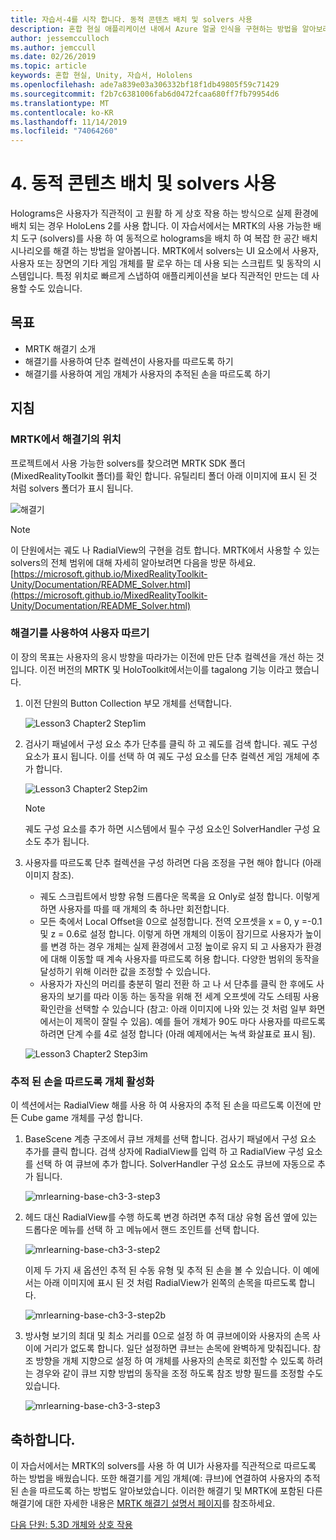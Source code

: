 ```yaml
---
title: 자습서-4를 시작 합니다. 동적 콘텐츠 배치 및 solvers 사용
description: 혼합 현실 애플리케이션 내에서 Azure 얼굴 인식을 구현하는 방법을 알아보려면 이 과정을 완료합니다.
author: jessemcculloch
ms.author: jemccull
ms.date: 02/26/2019
ms.topic: article
keywords: 혼합 현실, Unity, 자습서, Hololens
ms.openlocfilehash: ade7a839e03a306332bf18f1db49805f59c71429
ms.sourcegitcommit: f2b7c6381006fab6d0472fcaa680ff7fb79954d6
ms.translationtype: MT
ms.contentlocale: ko-KR
ms.lasthandoff: 11/14/2019
ms.locfileid: "74064260"
---
```

# <a name="4-placing-dynamic-content-and-using-solvers"></a>4. 동적 콘텐츠 배치 및 solvers 사용

Holograms은 사용자가 직관적이 고 원활 하 게 상호 작용 하는 방식으로 실제 환경에 배치 되는 경우 HoloLens 2를 사용 합니다. 이 자습서에서는 MRTK의 사용 가능한 배치 도구 (solvers)를 사용 하 여 동적으로 holograms을 배치 하 여 복잡 한 공간 배치 시나리오를 해결 하는 방법을 알아봅니다. MRTK에서 solvers는 UI 요소에서 사용자, 사용자 또는 장면의 기타 게임 개체를 팔 로우 하는 데 사용 되는 스크립트 및 동작의 시스템입니다. 특정 위치로 빠르게 스냅하여 애플리케이션을 보다 직관적인 만드는 데 사용할 수도 있습니다.

## <a name="objectives"></a>목표

* MRTK 해결기 소개
* 해결기를 사용하여 단추 컬렉션이 사용자를 따르도록 하기
* 해결기를 사용하여 게임 개체가 사용자의 추적된 손을 따르도록 하기

## <a name="instructions"></a>지침

### <a name="location-of-solvers-in-the-mrtk"></a>MRTK에서 해결기의 위치

 프로젝트에서 사용 가능한 solvers를 찾으려면 MRTK SDK 폴더 (MixedRealityToolkit 폴더)를 확인 합니다. 유틸리티 폴더 아래 이미지에 표시 된 것 처럼 solvers 폴더가 표시 됩니다.

![해결기](images/lesson3_chapter1_step1im.PNG)

>[!NOTE]
>이 단원에서는 궤도 나 RadialView의 구현을 검토 합니다. MRTK에서 사용할 수 있는 solvers의 전체 범위에 대해 자세히 알아보려면 다음을 방문 하세요. [https://microsoft.github.io/MixedRealityToolkit-Unity/Documentation/README_Solver.html](https://microsoft.github.io/MixedRealityToolkit-Unity/Documentation/README_Solver.html)

### <a name="use-a-solver-to-follow-the-user"></a>해결기를 사용하여 사용자 따르기

이 장의 목표는 사용자의 응시 방향을 따라가는 이전에 만든 단추 컬렉션을 개선 하는 것입니다. 이전 버전의 MRTK 및 HoloToolkit에서는이를 tagalong 기능 이라고 했습니다.

1. 이전 단원의 Button Collection 부모 개체를 선택합니다.

    ![Lesson3 Chapter2 Step1im](images/Lesson3_chapter2_step1im.PNG)

2. 검사기 패널에서 구성 요소 추가 단추를 클릭 하 고 궤도를 검색 합니다. 궤도 구성 요소가 표시 됩니다. 이를 선택 하 여 궤도 구성 요소를 단추 컬렉션 게임 개체에 추가 합니다.

    ![Lesson3 Chapter2 Step2im](images/Lesson3_Chapter2_step2im.PNG)

    >[!NOTE]
    >궤도 구성 요소를 추가 하면 시스템에서 필수 구성 요소인 SolverHandler 구성 요소도 추가 됩니다.

3. 사용자를 따르도록 단추 컬렉션을 구성 하려면 다음 조정을 구현 해야 합니다 (아래 이미지 참조).
    * 궤도 스크립트에서 방향 유형 드롭다운 목록을 요 Only로 설정 합니다. 이렇게 하면 사용자를 따를 때 개체의 축 하나만 회전합니다.
    * 모든 축에서 Local Offset을 0으로 설정합니다. 전역 오프셋을 x = 0, y =-0.1 및 z = 0.6로 설정 합니다. 이렇게 하면 개체의 이동이 잠기므로 사용자가 높이를 변경 하는 경우 개체는 실제 환경에서 고정 높이로 유지 되 고 사용자가 환경에 대해 이동할 때 계속 사용자를 따르도록 허용 합니다. 다양한 범위의 동작을 달성하기 위해 이러한 값을 조정할 수 있습니다.
    * 사용자가 자신의 머리를 충분히 멀리 전환 하 고 나 서 단추를 클릭 한 후에도 사용자의 보기를 따라 이동 하는 동작을 위해 전 세계 오프셋에 각도 스테핑 사용 확인란을 선택할 수 있습니다 (참고: 아래 이미지에 나와 있는 것 처럼 일부 화면에서는이 제목이 잘릴 수 있음). 예를 들어 개체가 90도 마다 사용자를 따르도록 하려면 단계 수를 4로 설정 합니다 (아래 예제에서는 녹색 화살표로 표시 됨).

    ![Lesson3 Chapter2 Step3im](images/Lesson3_chapter2_step3im.PNG)

### <a name="enabling-objects-to-follow-tracked-hands"></a>추적 된 손을 따르도록 개체 활성화

이 섹션에서는 RadialView 해를 사용 하 여 사용자의 추적 된 손을 따르도록 이전에 만든 Cube game 개체를 구성 합니다.

1. BaseScene 계층 구조에서 큐브 개체를 선택 합니다. 검사기 패널에서 구성 요소 추가를 클릭 합니다. 검색 상자에 RadialView를 입력 하 고 RadialView 구성 요소를 선택 하 여 큐브에 추가 합니다. SolverHandler 구성 요소도 큐브에 자동으로 추가 됩니다.

    ![mrlearning-base-ch3-3-step3](images/mrlearning-base-ch3-3-step1.png)

2. 헤드 대신 RadialView를 수행 하도록 변경 하려면 추적 대상 유형 옵션 옆에 있는 드롭다운 메뉴를 선택 하 고 메뉴에서 핸드 조인트를 선택 합니다.

    ![mrlearning-base-ch3-3-step2](images/mrlearning-base-ch3-3-step2a.png)

    이제 두 가지 새 옵션인 추적 된 수동 유형 및 추적 된 손을 볼 수 있습니다. 이 예에서는 아래 이미지에 표시 된 것 처럼 RadialView가 왼쪽의 손목을 따르도록 합니다.

    ![mrlearning-base-ch3-3-step2b](images/mrlearning-base-ch3-3-step2b.png)

3. 방사형 보기의 최대 및 최소 거리를 0으로 설정 하 여 큐브에이와 사용자의 손목 사이에 거리가 없도록 합니다. 일단 설정하면 큐브는 손목에 완벽하게 맞춰집니다. 참조 방향을 개체 지향으로 설정 하 여 개체를 사용자의 손목로 회전할 수 있도록 하려는 경우와 같이 큐브 지향 방법의 동작을 조정 하도록 참조 방향 필드를 조정할 수도 있습니다.

    ![mrlearning-base-ch3-3-step3](images/mrlearning-base-ch3-3-step3.png)

## <a name="congratulations"></a>축하합니다.

이 자습서에서는 MRTK의 solvers를 사용 하 여 UI가 사용자를 직관적으로 따르도록 하는 방법을 배웠습니다. 또한 해결기를 게임 개체(예: 큐브)에 연결하여 사용자의 추적된 손을 따르도록 하는 방법도 알아보았습니다. 이러한 해결기 및 MRTK에 포함된 다른 해결기에 대한 자세한 내용은 [MRTK 해결기 설명서 페이지](https://microsoft.github.io/MixedRealityToolkit-Unity/Documentation/README_Solver.html)를 참조하세요.

[다음 단원: 5.3D 개체와 상호 작용](mrlearning-base-ch4.md)

